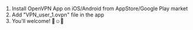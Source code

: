 1. Install OpenVPN App on iOS/Android from AppStore/Google Play market
2. Add "VPN_user_1.ovpn" file in the app
3. You'll welcome! 👏☺️🎉
